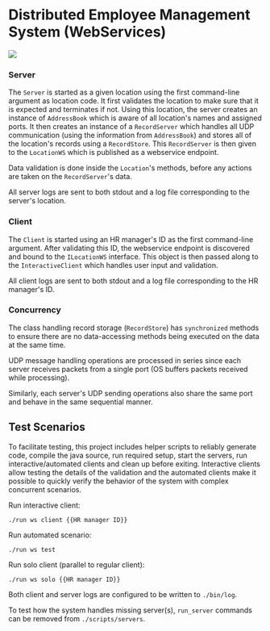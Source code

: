 # Distributed Employee Management System (WebServices)

![](https://user-images.githubusercontent.com/9319710/48109509-c27d9200-e215-11e8-95d4-66a8d452226e.png)

### Server

The `Server` is started as a given location using the first command-line argument as location code. It first validates the location to make sure that it is expected and terminates if not. Using this location, the server creates an instance of `AddressBook` which is aware of all location's names and assigned ports. It then creates an instance of a `RecordServer` which handles all UDP communication (using the information from `AddressBook`) and stores all of the location's records using a `RecordStore`. This `RecordServer` is then given to the `LocationWS` which is published as a webservice endpoint.

Data validation is done inside the `Location`'s methods, before any actions are taken on the `RecordServer`'s data.

All server logs are sent to both stdout and a log file corresponding to the server's location.

### Client

The `Client` is started using an HR manager's ID as the first command-line argument. After validating this ID, the webservice endpoint is discovered and bound to the `ILocationWS` interface. This object is then passed along to the `InteractiveClient` which handles user input and validation.

All client logs are sent to both stdout and a log file corresponding to the HR manager's ID.

### Concurrency

The class handling record storage (`RecordStore`) has `synchronized` methods to ensure there are no data-accessing methods being executed on the data at the same time.

UDP message handling operations are processed in series since each server receives packets from a single port (OS buffers packets received while processing).

Similarly, each server's UDP sending operations also share the same port and behave in the same sequential manner.

## Test Scenarios

To facilitate testing, this project includes helper scripts to reliably generate code, compile the java source, run required setup, start the servers, run interactive/automated clients and clean up before exiting. Interactive clients allow testing the details of the validation and the automated clients make it possible to quickly verify the behavior of the system with complex concurrent scenarios.

Run interactive client:

```
./run ws client {{HR manager ID}}
```

Run automated scenario:

```
./run ws test
```

Run solo client (parallel to regular client):

```
./run ws solo {{HR manager ID}}
```

Both client and server logs are configured to be written to `./bin/log`.

To test how the system handles missing server(s), `run_server` commands can be removed from `./scripts/servers`.
